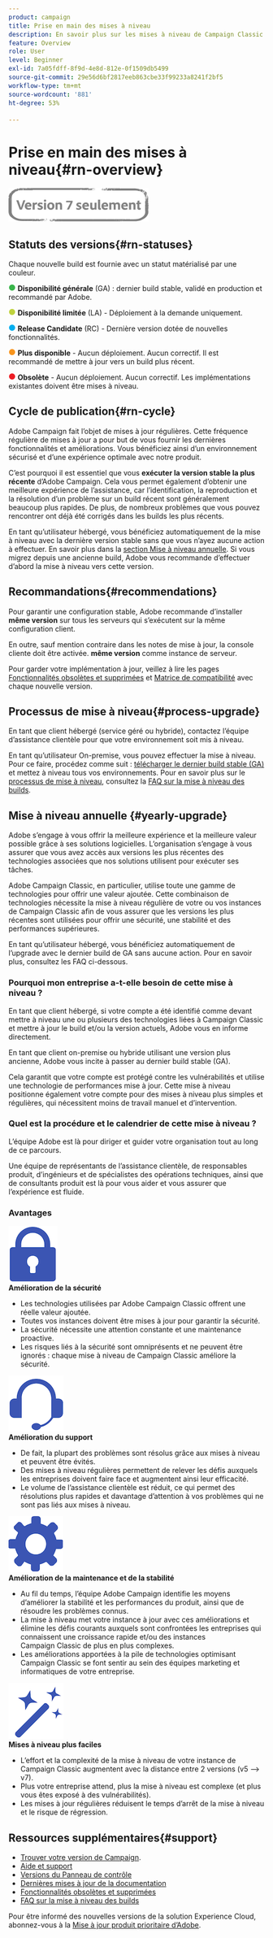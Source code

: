 ```yaml
---
product: campaign
title: Prise en main des mises à niveau
description: En savoir plus sur les mises à niveau de Campaign Classic
feature: Overview
role: User
level: Beginner
exl-id: 7a05fdff-8f9d-4e8d-812e-0f1509db5499
source-git-commit: 29e56d6bf2817eeb863cbe33f99233a8241f2bf5
workflow-type: tm+mt
source-wordcount: '881'
ht-degree: 53%

---
```


# Prise en main des mises à niveau{#rn-overview}

![](../../assets/v7-only.svg)

## Statuts des versions{#rn-statuses}

Chaque nouvelle build est fournie avec un statut matérialisé par une couleur.

![](assets/do-not-localize/green3.png) **Disponibilité générale** (GA) : dernier build stable, validé en production et recommandé par Adobe.

![](assets/do-not-localize/limited3.png) **Disponibilité limitée** (LA) - Déploiement à la demande uniquement.

![](assets/do-not-localize/blue3.png) **Release Candidate** (RC) - Dernière version dotée de nouvelles fonctionnalités.

![](assets/do-not-localize/orange3.png) **Plus disponible** - Aucun déploiement. Aucun correctif. Il est recommandé de mettre à jour vers un build plus récent.

![](assets/do-not-localize/red3.png) **Obsolète** - Aucun déploiement. Aucun correctif. Les implémentations existantes doivent être mises à niveau.

## Cycle de publication{#rn-cycle}

Adobe Campaign fait l’objet de mises à jour régulières. Cette fréquence régulière de mises à jour a pour but de vous fournir les dernières fonctionnalités et améliorations. Vous bénéficiez ainsi d’un environnement sécurisé et d’une expérience optimale avec notre produit.

C’est pourquoi il est essentiel que vous **exécuter la version stable la plus récente** d’Adobe Campaign. Cela vous permet également d’obtenir une meilleure expérience de l’assistance, car l’identification, la reproduction et la résolution d’un problème sur un build récent sont généralement beaucoup plus rapides. De plus, de nombreux problèmes que vous pouvez rencontrer ont déjà été corrigés dans les builds les plus récents.

En tant qu’utilisateur hébergé, vous bénéficiez automatiquement de la mise à niveau avec la dernière version stable sans que vous n’ayez aucune action à effectuer. En savoir plus dans la [section Mise à niveau annuelle](#yearly-upgrade). Si vous migrez depuis une ancienne build, Adobe vous recommande d’effectuer d’abord la mise à niveau vers cette version.

## Recommandations{#recommendations}

Pour garantir une configuration stable, Adobe recommande d’installer **même version** sur tous les serveurs qui s’exécutent sur la même configuration client.

En outre, sauf mention contraire dans les notes de mise à jour, la console cliente doit être activée. **même version** comme instance de serveur.

Pour garder votre implémentation à jour, veillez à lire les pages [Fonctionnalités obsolètes et supprimées](../../rn/using/deprecated-features.md) et [Matrice de compatibilité](../../rn/using/compatibility-matrix.md) avec chaque nouvelle version.

## Processus de mise à niveau{#process-upgrade}

En tant que client hébergé (service géré ou hybride), contactez l’équipe d’assistance clientèle pour que votre environnement soit mis à niveau.

En tant qu’utilisateur On-premise, vous pouvez effectuer la mise à niveau. Pour ce faire, procédez comme suit : [télécharger le dernier build stable (GA)](https://experience.adobe.com/#/downloads/content/software-distribution/en/campaign.html) et mettez à niveau tous vos environnements. Pour en savoir plus sur le [processus de mise à niveau](../../production/using/build-upgrade.md), consultez la [FAQ sur la mise à niveau des builds](../../platform/using/faq-build-upgrade.md).

## Mise à niveau annuelle {#yearly-upgrade}

Adobe s’engage à vous offrir la meilleure expérience et la meilleure valeur possible grâce à ses solutions logicielles. L’organisation s’engage à vous assurer que vous avez accès aux versions les plus récentes des technologies associées que nos solutions utilisent pour exécuter ses tâches.

Adobe Campaign Classic, en particulier, utilise toute une gamme de technologies pour offrir une valeur ajoutée. Cette combinaison de technologies nécessite la mise à niveau régulière de votre ou vos instances de Campaign Classic afin de vous assurer que les versions les plus récentes sont utilisées pour offrir une sécurité, une stabilité et des performances supérieures.

En tant qu’utilisateur hébergé, vous bénéficiez automatiquement de l’upgrade avec le dernier build de GA sans aucune action. Pour en savoir plus, consultez les FAQ ci-dessous.

### Pourquoi mon entreprise a-t-elle besoin de cette mise à niveau ?

En tant que client hébergé, si votre compte a été identifié comme devant mettre à niveau une ou plusieurs des technologies liées à Campaign Classic et mettre à jour le build et/ou la version actuels, Adobe vous en informe directement.

En tant que client on-premise ou hybride utilisant une version plus ancienne, Adobe vous incite à passer au dernier build stable (GA).

Cela garantit que votre compte est protégé contre les vulnérabilités et utilise une technologie de performances mise à jour. Cette mise à niveau positionne également votre compte pour des mises à niveau plus simples et régulières, qui nécessitent moins de travail manuel et d’intervention.

### Quel est la procédure et le calendrier de cette mise à niveau ?

L’équipe Adobe est là pour diriger et guider votre organisation tout au long de ce parcours.

Une équipe de représentants de l’assistance clientèle, de responsables produit, d’ingénieurs et de spécialistes des opérations techniques, ainsi que de consultants produit est là pour vous aider et vous assurer que l’expérience est fluide.

### Avantages

<tr>
  <td>
      <img alt="Sécurité" src="assets/do-not-localize/security.png"/>
    <div>
    <strong>Amélioration de la sécurité</strong>
    </div>
    <ul>
    <li>Les technologies utilisées par Adobe Campaign Classic offrent une réelle valeur ajoutée.</li>
    <li>Toutes vos instances doivent être mises à jour pour garantir la sécurité.</li>
    <li>La sécurité nécessite une attention constante et une maintenance proactive.</li>
    <li>Les risques liés à la sécurité sont omniprésents et ne peuvent être ignorés : chaque mise à niveau de Campaign Classic améliore la sécurité.</li>
    </ul>
  </td>

<td>
      <img alt="Support" src="assets/do-not-localize/support.png" />
    <div>
    <strong>Amélioration du support</strong>
    </div>
    <ul>
    <li>De fait, la plupart des problèmes sont résolus grâce aux mises à niveau et peuvent être évités.</li>
    <li>Des mises à niveau régulières permettent de relever les défis auxquels les entreprises doivent faire face et augmentent ainsi leur efficacité.</li>
    <li>Le volume de l’assistance clientèle est réduit, ce qui permet des résolutions plus rapides et davantage d’attention à vos problèmes qui ne sont pas liés aux mises à niveau.</li>
    </ul>
  </td>
</tr>

<tr>
  <td>
      <img alt="Maintenance" src="assets/do-not-localize/maintenance.png"/>
    <div>
    <strong>Amélioration de la maintenance et de la stabilité</strong>
    </div>
    <ul>
    <li>Au fil du temps, l’équipe Adobe Campaign identifie les moyens d’améliorer la stabilité et les performances du produit, ainsi que de résoudre les problèmes connus.</li>
    <li>La mise à niveau met votre instance à jour avec ces améliorations et élimine les défis courants auxquels sont confrontées les entreprises qui connaissent une croissance rapide et/ou des instances Campaign Classic de plus en plus complexes.</li>
    <li>Les améliorations apportées à la pile de technologies optimisant Campaign Classic se font sentir au sein des équipes marketing et informatiques de votre entreprise.</li>
    </ul>
  </td>

<td>
      <img alt="Mise à niveau de build" src="assets/do-not-localize/upgrades.png" />
    <div>
    <strong>Mises à niveau plus faciles</strong>
    </a>
    </div>
    <ul>
    <li>L’effort et la complexité de la mise à niveau de votre instance de Campaign Classic augmentent avec la distance entre 2 versions (v5 —&gt; v7).</li>
    <li>Plus votre entreprise attend, plus la mise à niveau est complexe (et plus vous êtes exposé à des vulnérabilités).</li>
    <li>Les mises à jour régulières réduisent le temps d’arrêt de la mise à niveau et le risque de régression.</li>
    </ul>
  </td>
</tr>
</table>

## Ressources supplémentaires{#support}

* [Trouver votre version de Campaign](../../platform/using/launching-adobe-campaign.md#getting-your-campaign-version).
* [Aide et support](../../support.md)
* [Versions du Panneau de contrôle](https://experienceleague.adobe.com/docs/control-panel/using/release-notes.html?lang=fr)
* [Dernières mises à jour de la documentation](../../rn/using/documentation-updates.md)
* [Fonctionnalités obsolètes et supprimées](../../rn/using/deprecated-features.md)
* [FAQ sur la mise à niveau des builds](../../platform/using/faq-build-upgrade.md)

Pour être informé des nouvelles versions de la solution Experience Cloud, abonnez-vous à la [Mise à jour produit prioritaire d’Adobe](https://www.adobe.com/fr/subscription/priority-product-update.html).
